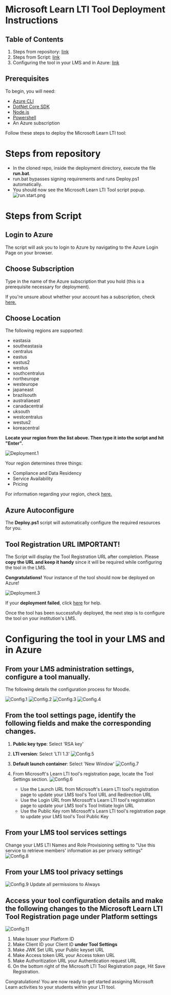 # Microsoft Learn LTI Tool Deployment Instructions

## Table of Contents
1. Steps from repository: [link](#steps-from-repository)
2. Steps from Script: [link](#steps-from-script)
3. Configuring the tool in your LMS and in Azure: [link](#configuring-the-tool-in-your-lms-and-in-azure)

## Prerequisites
To begin, you will need:
- [Azure CLI](https://docs.microsoft.com/en-us/cli/azure/install-azure-cli?view=azure-cli-latest?WT.mc_id=learnlti-github-cxa)
- [DotNet Core SDK](https://dotnet.microsoft.com/download?WT.mc_id=learnlti-github-cxa)
- [Node.js](https://nodejs.org/en/download/)
- [Powershell](https://docs.microsoft.com/powershell/scripting/install/installing-powershell?view=powershell-7?WT.mc_id=learnlti-github-cxa)
- An Azure subscription

Follow these steps to deploy the Microsoft Learn LTI tool:

# Steps from repository
* In the cloned repo, inside the deployment directory, execute the file **run.bat**.
* run.bat bypasses signing requirements and runs Deploy.ps1 automatically.
* You should now see the Microsoft Learn LTI Tool script popup.
![run.start.png](./images/run.start.png)

# Steps from Script

## Login to Azure

The script will ask you to login to Azure by navigating to the Azure Login Page on your browser.

## Choose Subscription

Type in the name of the Azure subscription that you hold (this is a prerequisite necessary for deployment).

If you're unsure about whether your account has a subscription, check [here.](https://ms.portal.azure.com/#blade/Microsoft_Azure_Billing/SubscriptionsBlade??WT.mc_id=learnlti-github-cxa)

## Choose Location

The following regions are supported:
* eastasia
* southeastasia
* centralus
* eastus
* eastus2
* westus
* southcentralus
* northeurope
* westeurope
* japaneast
* brazilsouth
* australiaeast
* canadacentral
* uksouth
* westcentralus
* westus2
* koreacentral

**Locate your region from the list above. Then type it into the script and hit "Enter".**

![Deployment.1](./images/Deployment.1.jpg)

Your region determines three things:
* Compliance and Data Residency
* Service Availability
* Pricing

For information regarding your region, check [here.](https://azure.microsoft.com/global-infrastructure/geographies/?WT.mc_id=learnlti-github-cxa)

## Azure Autoconfigure

The **Deploy.ps1** script will automatically configure the required resources for you.

## Tool Registration URL IMPORTANT!

The Script will display the Tool Registration URL after completion. Please **copy the URL and keep it handy** since it will be required while configuring the tool in the LMS.

**Congratulations!** Your instance of the tool should now be deployed on Azure! 

![Deployment.3](./images/Deployment.3.jpg)

If your **deployment failed**, click [here](./TROUBLESHOOTING.md) for help.

Once the tool has been successfully deployed, the next step is to configure the tool on your institution's LMS.

# Configuring the tool in your LMS and in Azure

## From your LMS administration settings, configure a tool manually. 

The following details the configuration process for Moodle. 

![Config.1](./images/Config.1.PNG)
![Config.2](./images/Config.2.PNG)
![Config.3](./images/Config.3.PNG)
![Config.4](./images/Config.4.png)

## From the tool settings page, identify the following fields and make the corresponding changes.

1. **Public key type**: Select 'RSA key'
2. **LTI version**: Select 'LTI 1.3'
![Config.5](./images/Config.5.png)

3. **Default launch container**: Select 'New Window'
![Config.7](./images/Config.7.png)

4. From Microsoft's Learn LTI tool's registration page, locate the Tool Settings section. 
![Config.6](./images/Config.6.png)
   * Use the Launch URL from Microsoft's Learn LTI tool's registration page to update your LMS tool's Tool URL and Redirection URL
   * Use the Login URL from Microsoft's Learn LTI tool's registration page to update your LMS tool's Tool Initiate login URL
   * Use the Public Key rom Microsoft's Learn LTI tool's registration page to update your LMS tool's Tool Public Key

## From your LMS tool services settings

Change your LMS LTI Names and Role Provisioning setting to "Use this service to retrieve members' information as per privacy settings"
![Config.8](./images/Config.8.png)

## From your LMS tool privacy settings
![Config.9](./images/Config.9.png)
Update all permissions to Always

## Access your tool configuration details and make the following changes to the Microsoft Learn LTI Tool Registration page under Platform settings
![Config.11](./images/Config.11.PNG)
1. Make Issuer your Platform ID
2. Make Client ID your Client ID **under Tool Settings**
3. Make JWK Set URL your Public keyset URL
4. Make Access token URL your Access token URL 
5. Make Authoritization URL your Authentication request URL
6. On the bottom right of the Microsoft LTI Tool Registration page, Hit Save Registration.

Congratulations! You are now ready to get started assigning Microsoft Learn activities to your students within your LTI tool.
